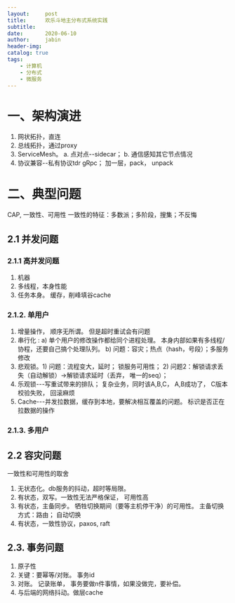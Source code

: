 ```yaml
---
layout:     post
title:      欢乐斗地主分布式系统实践
subtitle:   
date:       2020-06-10
author:     jabin
header-img: 
catalog: true
tags:
    - 计算机
    - 分布式
    - 微服务
--- 
```


# 一、架构演进
1. 网状拓扑，直连
2. 总线拓扑，通过proxy
3. ServiceMesh。 a. 点对点--sidecar； b. 通信感知其它节点情况
4. 协议兼容--私有协议tdr  gRpc； 加一层，pack， unpack

# 二、典型问题
CAP,  一致性、可用性
一致性的特征：多数派；多阶段，搜集；不反悔
## 2.1 并发问题
### 2.1.1 高并发问题
1. 机器
2. 多线程，本身性能
3. 任务本身。  缓存，削峰填谷cache
### 2.1.2. 单用户
1. 增量操作， 顺序无所谓。 但是超时重试会有问题
2. 串行化 : a) 单个用户的修改操作都给同个进程处理。 本身内部如果有多线程/协程，还要自己搞个处理队列。 b) 问题：容灾；热点（hash，号段）；多服务修改
3. 悲观锁。1) 问题：流程变大，延时； 锁服务可用性； 2) 问题2：解锁请求丢失（自动解锁）->解锁请求延时（丢弃， 唯一的seq）；
4. 乐观锁---写重试带来的排队； 复杂业务，同时该A,B,C， A,B成功了， C版本校验失败， 回滚麻烦
5. Cache---并发拉数据，缓存到本地，要解决相互覆盖的问题。 标识是否正在拉数据的操作
### 2.1.3. 多用户
## 2.2 容灾问题
一致性和可用性的取舍
1. 无状态化。db服务的抖动，超时等局限。
2. 有状态，双写。一致性无法严格保证， 可用性高
3. 有状态，主备同步。 牺牲切换期间（要等主机停干净）的可用性。 主备切换方式：路由； 自动切换
4. 有状态，一致性协议，paxos, raft

## 2.3. 事务问题
1. 原子性
2. 关键：要幂等/对账。 事务id
3. 对账。 记录账单， 事务要做n件事情，如果没做完，要补偿。
4. 与后端的网络抖动。做层cache 

